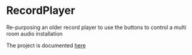 # RecordPlayer
Re-purposing an older record player to use the buttons to control a multi room audio installation

The project is documented [here](https://www.hackster.io/jessyjones/from-broken-record-player-to-multi-room-spotify-player-269d91)